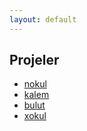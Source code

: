 ```yaml
---
layout: default
---
```


Projeler
--------

- [nokul](https://nokul.omu.sh)
- [kalem](https://kalem.omu.edu.tr)
- [bulut](https://bulut.omu.sh)
- [xokul](https://xokul.omu.sh)
